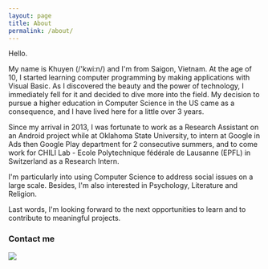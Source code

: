 ```yaml
---
layout: page
title: About
permalink: /about/
---
```


Hello. 

My name is Khuyen (/'kwi:n/) and I'm from Saigon, Vietnam. At the age of 10, I started learning computer programming by making applications with Visual Basic. As I discovered the beauty and the power of technology, I immediately fell for it and decided to dive more into the field. My decision to pursue a higher education in Computer Science in the US came as a consequence, and I have lived here for a little over 3 years.

Since my arrival in 2013, I was fortunate to work as a Research Assistant on an Android project while at Oklahoma State University, to intern at Google in Ads then Google Play department for 2 consecutive summers, and to come work for CHILI Lab - Ecole Polytechnique fédérale de Lausanne (EPFL) in Switzerland as a Research Intern.

I'm particularly into using Computer Science to address social issues on a large scale. Besides, I'm also interested in Psychology, Literature and Religion. 

Last words, I'm looking forward to the next opportunities to learn and to contribute to meaningful projects.

### Contact me

![](http://safemail.justlikeed.net/e/2e160e211b95de49f126b1e5d56e0285.png)